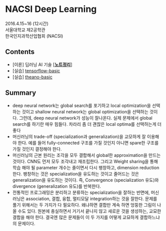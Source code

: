 # NACSI Deep Learning 

2016.4.15~16 (12시간) <br>
서울대학교 제2공학관 <br>
한국인지과학산업협회 (NACSI)

## Contents
* [이론] 딥러닝 AI 기술 [[**노트정리**]](https://1drv.ms/w/s!AllPqyV9kKUrgRNMQiWdmqm-fhlu)
* [실습] [tensorflow-basic](https://github.com/gritmind/review-media/tree/master/seminar/nacsi-dl/tensorflow-basic)
* [실습] [theano-basic](https://github.com/gritmind/review-media/tree/master/seminar/nacsi-dl/theano-basic)

## Summary
* deep neural network는 global search를 포기하고 local optimization을 선택하는 것이고 shallow neural network는 global optimization을 선택하는 것이다. 그런데, deep neural network가 성능이 잘나온다. 실제 문제에서 global search를 하기란 매우 힘들다. 차라리 좀 더 괜찮은 local optima를 선택하는게 더 좋다
* 머신러닝의 trade-off (specialization과 generalization)을 교모하게 잘 이용해야 한다. 예를 들어 fully-connected 구조를 가질 것인지 아니면 spare한 구조를 가질 것인지 결정해야 한다.
* 머신러닝의 근본 원리는 조각을 모두 결합해서 global한 approximation을 만드는 것이다. CNN도 먼저 모두 조각내고 재조립한다. 그리고 Weight sharing을 통해 학습 해야 될 parameter 개수는 줄이면서 다시 팽창하고, dimension reduction한다. 팽창하는 것은 specialization을 유도하는 것이고 줄어드는 것은 generalization을 유도하는 것이다. 즉, Convergence (specialization 유도)와 divergence (generalization 유도)를 반복한다.
* 전통적인 프로그래밍은 분리하고 분류하는 specialization을 잘하는 반면에, 머신러닝은 association, 결합, 융합, 멀티모달 integration하는 것을 잘한다. 문제를 풀기 위해서는 두 가지가 다 필요하다. 왜냐하면 결합만 계속 하면 엉뚱한 그림이 나올 수도 있다. 원본에 충실하면서 거기서 끝나지 않고 새로운 것을 생성하는, 교묘한 결합을 해야 한다. 결국엔 많은 문제들이 이 두 가지를 어떻게 교묘하게 결합하느냐의 문제이다.
